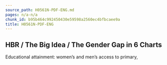 ```yaml
---
source_path: H0561N-PDF-ENG.md
pages: n/a-n/a
chunk_id: b95b464c992450430e59598a2560ec4bfbcaee9a
title: H0561N-PDF-ENG
---
```

## HBR / The Big Idea / The Gender Gap in 6 Charts

Educational attainment: women’s and men’s access to primary,
